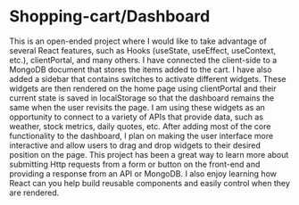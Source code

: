 # Shopping-cart/Dashboard
  This is an open-ended project where I would like to take advantage of several React features, such as Hooks (useState, useEffect, useContext, etc.), clientPortal, and many others. I have connected the client-side to a MongoDB document that stores the items added to the cart. I have also added a sidebar that contains switches to activate different widgets. These widgets are then rendered on the home page using clientPortal and their current state is saved in localStorage so that the dashboard remains the same when the user revisits the page. I am using these widgets as an opportunity to connect to a variety of APIs that provide data, such as weather, stock metrics, daily quotes, etc. After adding most of the core functionality to the dashboard, I plan on making the user interface more interactive and allow users to drag and drop widgets to their desired position on the page. This project has been a great way to learn more about submitting Http requests from a form or button on the front-end and providing a response from an API or MongoDB. I also enjoy learning how React can you help build reusable components and easily control when they are rendered.
